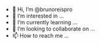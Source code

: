 - 👋 Hi, I’m @brunoreispro
- 👀 I’m interested in ...
- 🌱 I’m currently learning ...
- 💞️ I’m looking to collaborate on ...
- 📫 How to reach me ...

<!---
brunoreispro/brunoreispro is a ✨ special ✨ repository because its `README.md` (this file) appears on your GitHub profile.
You can click the Preview link to take a look at your changes.
--->
